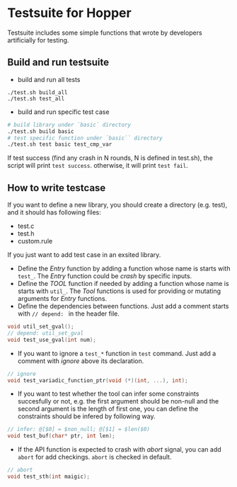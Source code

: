 # Testsuite for Hopper

Testsuite includes some simple functions that wrote by developers artificially for testing.

## Build and run testsuite

- build and run all tests
```
./test.sh build_all
./test.sh test_all
```

- build and run specific test case
```sh
# build library under `basic` directory
./test.sh build basic
# test specific function under `basic`` directory
./test.sh test basic test_cmp_var
```

If test success (find any crash in N rounds, N is defined in test.sh), the script will print `test success`.
otherwise, it will print `test fail`.

## How to write testcase

If you want to define a new library, you should create a directory (e.g. test), and it should has following files:
- test.c
- test.h
- custom.rule


If you just want to add test case in an exsited library. 
- Define the *Entry* function by adding a function whose name is starts with `test_`. The *Entry* function could be *crash* by specific inputs.
- Define the *TOOL* function if needed by adding a function whose name is starts with `util_`. The *Tool* functions is used for providing or mutating arguments for *Entry* functions. 
- Define the dependencies between functions. Just add a comment starts with `// depend: ` in the header file.

```c
void util_set_gval();
// depend: util_set_gval
void test_use_gval(int num);
```

- If you want to ignore a `test_*` function in `test` command. Just add a comment with *ignore* above its declaration.
```c
// ignore
void test_variadic_function_ptr(void (*)(int, ...), int);
```

- If you want to test whether the tool can infer some constraints succesfully or not, e.g. the first argument should be non-null and the second argument is the length of first one, you can define the constraints should be infered by following way.
```c
// infer: @[$0] = $non_null; @[$1] = $len($0)
void test_buf(char* ptr, int len);
```

- If the API function is expected to crash with *abort* signal, you can add `abort` for add checkings. `abort` is checked  in default.
```c
// abort
void test_sth(int maigic);
```
